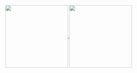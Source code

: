 <a href="https://github.com/Merlijnos/github-readme-stats">
  <img height=200 align="center" src="https://github-readme-stats.vercel.app/api?username=Merlijnos&hide=contribs,prs&show_icons=true&theme=github_dark&hide_rank=true"/>
</a>
<a href="https://github.com/Merlijnos/github-readme-stats">
  <img height=200 align="center" src="https://github-readme-stats.vercel.app/api/top-langs/?username=Merlijnos&theme=github_dark" />
</a>
